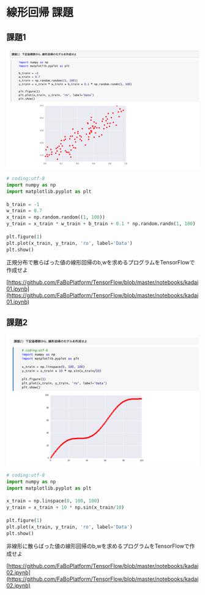 # 線形回帰 課題

## 課題1

![](/img/kadai01.png)

```python
# coding:utf-8
import numpy as np
import matplotlib.pyplot as plt

b_train = -1
w_train = 0.7
x_train = np.random.random((1, 100))
y_train = x_train * w_train + b_train + 0.1 * np.random.randn(1, 100)

plt.figure(1)
plt.plot(x_train, y_train, 'ro', label='Data')
plt.show()
```

正規分布で散らばった値の線形回帰のb,wを求めるプログラムをTensorFlowで作成せよ　

[https://github.com/FaBoPlatform/TensorFlow/blob/master/notebooks/kadai01.ipynb](https://github.com/FaBoPlatform/TensorFlow/blob/master/notebooks/kadai01.ipynb)

## 課題2

![](/img/kadai02.png)

```python
# coding:utf-8
import numpy as np
import matplotlib.pyplot as plt

x_train = np.linspace(0, 100, 100)
y_train = x_train + 10 * np.sin(x_train/10)

plt.figure(1)
plt.plot(x_train, y_train, 'ro', label='Data')
plt.show()
```

非線形に散らばった値の線形回帰のb,wを求めるプログラムをTensorFlowで作成せよ　

[https://github.com/FaBoPlatform/TensorFlow/blob/master/notebooks/kadai02.ipynb](https://github.com/FaBoPlatform/TensorFlow/blob/master/notebooks/kadai02.ipynb)

